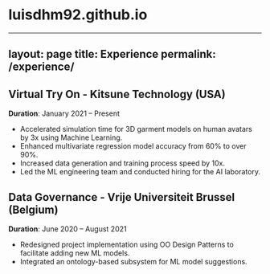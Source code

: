 # luisdhm92.github.io

---
layout: page
title: Experience
permalink: /experience/
---

## Virtual Try On - Kitsune Technology (USA)
**Duration**: January 2021 – Present
- Accelerated simulation time for 3D garment models on human avatars by 3x using Machine Learning.
- Enhanced multivariate regression model accuracy from 60% to over 90%.
- Increased data generation and training process speed by 10x.
- Led the ML engineering team and conducted hiring for the AI laboratory.

## Data Governance - Vrije Universiteit Brussel (Belgium)
**Duration**: June 2020 – August 2021
- Redesigned project implementation using OO Design Patterns to facilitate adding new ML models.
- Integrated an ontology-based subsystem for ML model suggestions.
